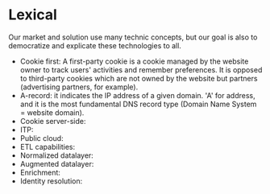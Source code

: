 # Lexical

Our market and solution use many technic concepts, but our goal is also to democratize and explicate these technologies to all.

* Cookie first: A first-party cookie is a cookie managed by the website owner to track users' activities and remember preferences. It is opposed to third-party cookies which are not owned by the website but partners (advertising partners, for example).
* A-record: it indicates the IP address of a given domain. 'A' for address, and it is the most fundamental DNS record type (Domain Name System = website domain).&#x20;
* Cookie server-side:
* ITP:
* Public cloud:
* ETL capabilities:
* Normalized datalayer:
* Augmented datalayer:
* Enrichment:
* Identity resolution:

